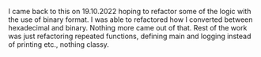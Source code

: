 I came back to this on 19.10.2022 hoping to refactor some of the logic with the use of binary format. I was able to refactored how I converted between hexadecimal and binary. Nothing more came out of that. Rest of the work was just refactoring repeated functions, defining main and logging instead of printing etc., nothing classy.